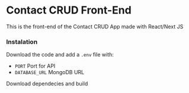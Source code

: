 # Contact CRUD Front-End
This is the front-end of the Contact CRUD App made with React/Next JS 
### Instalation
Download the code and add a `.env` file with:
- `PORT` Port for API
- `DATABASE_URL` MongoDB URL

Download dependecies and build